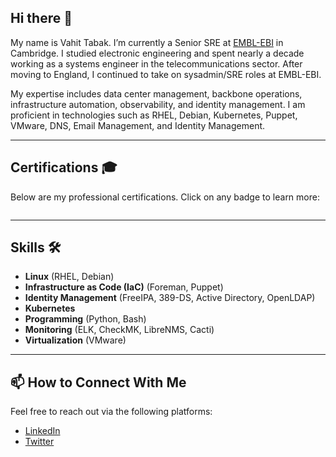 ## Hi there 👋

My name is Vahit Tabak. I’m currently a Senior SRE at [EMBL-EBI](https://ebi.ac.uk/) in Cambridge. I studied electronic engineering and spent nearly a decade working as a systems engineer in the telecommunications sector. After moving to England, I continued to take on sysadmin/SRE roles at EMBL-EBI.

My expertise includes data center management, backbone operations, infrastructure automation, observability, and identity management. I am proficient in technologies such as RHEL, Debian, Kubernetes, Puppet, VMware, DNS, Email Management, and Identity Management.

---

## Certifications 🎓

Below are my professional certifications. Click on any badge to learn more:

<div style="display: flex; gap: 20px; flex-wrap: wrap;">
  <div data-iframe-width="150" data-iframe-height="270" data-share-badge-id="9eadb4b8-5702-4bee-be72-959ed9a585f6" data-share-badge-host="https://www.credly.com"></div>
  <div data-iframe-width="150" data-iframe-height="270" data-share-badge-id="dce3740a-9718-471c-9495-0d4d0970e27b" data-share-badge-host="https://www.credly.com"></div>
</div>
<script type="text/javascript" async src="//cdn.credly.com/assets/utilities/embed.js"></script>

---

## Skills 🛠️

- **Linux** (RHEL, Debian)
- **Infrastructure as Code (IaC)** (Foreman, Puppet)
- **Identity Management** (FreeIPA, 389-DS, Active Directory, OpenLDAP)
- **Kubernetes**
- **Programming** (Python, Bash)
- **Monitoring** (ELK, CheckMK, LibreNMS, Cacti)
- **Virtualization** (VMware)

---

## 📫 How to Connect With Me

Feel free to reach out via the following platforms:

- [LinkedIn](https://www.linkedin.com/in/vahittabak)
- [Twitter](https://twitter.com/vahittabak)
